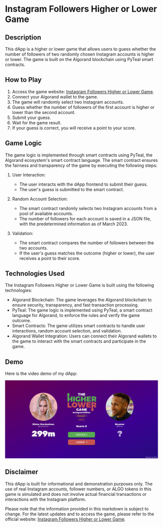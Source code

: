 # Instagram Followers Higher or Lower Game

## Description
This dApp is a higher or lower game that allows users to guess whether the number of followers of two randomly chosen Instagram accounts is higher or lower. The game is built on the Algorand blockchain using PyTeal smart contracts.

## How to Play
1. Access the game website: [Instagram Followers Higher or Lower Game](https://algorand-hl-game.vercel.app/).
2. Connect your Algorand wallet to the game.
3. The game will randomly select two Instagram accounts.
4. Guess whether the number of followers of the first account is higher or lower than the second account.
5. Submit your guess.
6. Wait for the game result.
7. If your guess is correct, you will receive a point to your score.

## Game Logic
The game logic is implemented through smart contracts using PyTeal, the Algorand ecosystem's smart contract language. The smart contract ensures the fairness and transparency of the game by executing the following steps:

1. User Interaction:
   - The user interacts with the dApp frontend to submit their guess.
   - The user's guess is submitted to the smart contract.

2. Random Account Selection:
   - The smart contract randomly selects two Instagram accounts from a pool of available accounts.
   - The number of followers for each account is saved in a JSON file, with the predetermined information as of March 2023.

3. Validation:
   - The smart contract compares the number of followers between the two accounts.
   - If the user's guess matches the outcome (higher or lower), the user receives a point to their score.

## Technologies Used
The Instagram Followers Higher or Lower Game is built using the following technologies:

- Algorand Blockchain: The game leverages the Algorand blockchain to ensure security, transparency, and fast transaction processing.
- PyTeal: The game logic is implemented using PyTeal, a smart contract language for Algorand, to enforce the rules and verify the game outcome.
- Smart Contracts: The game utilizes smart contracts to handle user interactions, random account selection, and validation.
- Algorand Wallet Integration: Users can connect their Algorand wallets to the game to interact with the smart contracts and participate in the game.

## Demo
Here is the video demo of my dApp:

[![demo](/src/assets/images/demo.png)](https://youtu.be/ff2P4tAmQdc)


## Disclaimer
This dApp is built for informational and demonstration purposes only. The use of real Instagram accounts, follower numbers, or ALGO tokens in this game is simulated and does not involve actual financial transactions or interactions with the Instagram platform.

Please note that the information provided in this markdown is subject to change. For the latest updates and to access the game, please refer to the official website: [Instagram Followers Higher or Lower Game](https://algorand-hl-game.vercel.app/).
